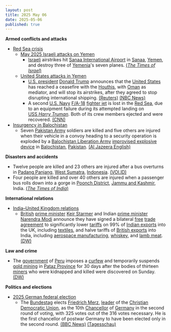 ```yaml
---
layout: post
title: 2025 May 06
date: 2025-05-06
published: true
---
```



**Armed conflicts and attacks**

* [Red Sea crisis](https://en.wikipedia.org/wiki/Red_Sea_crisis "Red Sea crisis")
  + [May 2025 Israeli attacks on Yemen](https://en.wikipedia.org/wiki/May_2025_Israeli_attacks_on_Yemen "May 2025 Israeli attacks on Yemen")
    - [Israeli](https://en.wikipedia.org/wiki/Israel "Israel") airstrikes hit [Sanaa International Airport](https://en.wikipedia.org/wiki/Sanaa_International_Airport "Sanaa International Airport") in [Sanaa](https://en.wikipedia.org/wiki/Sanaa "Sanaa"), [Yemen](https://en.wikipedia.org/wiki/Yemen "Yemen"), and destroy three of [Yemenia](https://en.wikipedia.org/wiki/Yemenia "Yemenia")'s seven planes. [(*The Times of Israel*)](https://www.timesofisrael.com/liveblog_entry/sanaa-airport-official-says-facility-completely-destroyed-by-israeli-strikes/)
  + [United States attacks in Yemen](https://en.wikipedia.org/wiki/United_States_attacks_in_Yemen_%28March_2025%E2%80%93present%29 "United States attacks in Yemen (March 2025–present)")
    - [U.S. president](https://en.wikipedia.org/wiki/U.S._president "U.S. president") [Donald Trump](https://en.wikipedia.org/wiki/Donald_Trump "Donald Trump") announces that the [United States](https://en.wikipedia.org/wiki/United_States "United States") has reached a ceasefire with the [Houthis](https://en.wikipedia.org/wiki/Houthis "Houthis"), with [Oman](https://en.wikipedia.org/wiki/Oman "Oman") as mediator, and will stop its airstrikes, after they agreed to stop disrupting international shipping. [(Reuters)](https://www.reuters.com/world/trump-says-us-will-stop-bombing-houthis-after-agreement-struck-2025-05-06/) [(NBC News)](https://www.nbcnews.com/world/yemen/oman-says-mediated-ceasefire-us-yemens-houthis-rcna205175)
    - A second [U.S. Navy](https://en.wikipedia.org/wiki/U.S._Navy "U.S. Navy") [F/A-18](https://en.wikipedia.org/wiki/McDonnell_Douglas_F/A-18_Hornet "McDonnell Douglas F/A-18 Hornet") [fighter jet](https://en.wikipedia.org/wiki/Fighter_jet "Fighter jet") is lost in the [Red Sea](https://en.wikipedia.org/wiki/Red_Sea "Red Sea"), due to an equipment failure during its attempted landing on [USS *Harry Truman*](https://en.wikipedia.org/wiki/USS_Harry_S._Truman "USS Harry S. Truman"). Both of its crew members ejected and were recovered. [(CNN)](https://www.cnn.com/2025/05/06/politics/second-us-navy-jet-is-lost-at-sea)
* [Insurgency in Balochistan](https://en.wikipedia.org/wiki/Insurgency_in_Balochistan "Insurgency in Balochistan")
  + Seven [Pakistan Army](https://en.wikipedia.org/wiki/Pakistan_Army "Pakistan Army") soldiers are killed and five others are injured when their vehicle in a convoy heading to a security operation is exploded by a [Balochistan Liberation Army](https://en.wikipedia.org/wiki/Balochistan_Liberation_Army "Balochistan Liberation Army") [improvised explosive device](https://en.wikipedia.org/wiki/Improvised_explosive_device "Improvised explosive device") in [Balochistan](https://en.wikipedia.org/wiki/Balochistan%2C_Pakistan "Balochistan, Pakistan"), [Pakistan](https://en.wikipedia.org/wiki/Pakistan "Pakistan"). [(Al Jazeera English)](https://www.aljazeera.com/news/2025/5/6/pakistan-blames-india-after-seven-soldiers-killed-in-balochistan-blast)

**Disasters and accidents**

* Twelve people are killed and 23 others are injured after a bus overturns in [Padang Panjang](https://en.wikipedia.org/wiki/Padang_Panjang "Padang Panjang"), [West Sumatra](https://en.wikipedia.org/wiki/West_Sumatra "West Sumatra"), [Indonesia](https://en.wikipedia.org/wiki/Indonesia "Indonesia"). [(VOI.ID)](https://voi.id/en/news/480414)
* Four people are killed and over 40 others are injured when a passenger bus rolls down into a gorge in [Poonch District](https://en.wikipedia.org/wiki/Poonch_District%2C_India "Poonch District, India"), [Jammu and Kashmir](https://en.wikipedia.org/wiki/Jammu_and_Kashmir_%28union_territory%29 "Jammu and Kashmir (union territory)"), India. [(*The Times of India*)](https://timesofindia.indiatimes.com/india/four-dead-as-bus-falls-into-poonch-gorge/articleshow/120942188.cms)

**International relations**

* [India–United Kingdom relations](https://en.wikipedia.org/wiki/India%E2%80%93United_Kingdom_relations "India–United Kingdom relations")
  + [British](https://en.wikipedia.org/wiki/United_Kingdom "United Kingdom") [prime minister](https://en.wikipedia.org/wiki/Prime_Minister_of_the_UK "Prime Minister of the UK") [Keir Starmer](https://en.wikipedia.org/wiki/Keir_Starmer "Keir Starmer") and Indian [prime minister](https://en.wikipedia.org/wiki/Prime_Minister_of_India "Prime Minister of India") [Narendra Modi](https://en.wikipedia.org/wiki/Narendra_Modi "Narendra Modi") announce they have signed a bilateral [free](https://en.wikipedia.org/wiki/Free_trade_agreement "Free trade agreement") [trade agreement](https://en.wikipedia.org/wiki/Trade_agreement "Trade agreement") to significantly lower [tariffs](https://en.wikipedia.org/wiki/Tariff "Tariff") on 99% of [Indian exports](https://en.wikipedia.org/wiki/Foreign_trade_of_India "Foreign trade of India") into the UK, including [textiles](https://en.wikipedia.org/wiki/Textile_industry "Textile industry"), and halve tariffs of [British exports](https://en.wikipedia.org/wiki/Foreign_trade_of_the_United_Kingdom "Foreign trade of the United Kingdom") into India, including [aerospace manufacturing](https://en.wikipedia.org/wiki/Aerospace_manufacturer "Aerospace manufacturer"), [whiskey](https://en.wikipedia.org/wiki/Whiskey "Whiskey"), and [lamb meat](https://en.wikipedia.org/wiki/Lamb_meat "Lamb meat"). [(DW)](https://www.dw.com/en/uk-india-cut-tariffs-on-whisky-textile-in-landmark-deal/a-72454355)

**Law and crime**

* The [government](https://en.wikipedia.org/wiki/Government_of_Peru "Government of Peru") of [Peru](https://en.wikipedia.org/wiki/Peru "Peru") imposes a [curfew](https://en.wikipedia.org/wiki/Curfew "Curfew") and temporarily suspends [gold mining](https://en.wikipedia.org/wiki/Gold_mining "Gold mining") in [Pataz Province](https://en.wikipedia.org/wiki/Pataz_Province "Pataz Province") for 30 days after the bodies of thirteen [miners](https://en.wikipedia.org/wiki/Miner "Miner") who were kidnapped and killed were discovered on Sunday. [(DW)](https://www.dw.com/en/peru-suspends-gold-mining-in-north-after-massacre/a-72443414)

**Politics and elections**

* [2025 German federal election](https://en.wikipedia.org/wiki/2025_German_federal_election "2025 German federal election")
  + The [Bundestag](https://en.wikipedia.org/wiki/Bundestag "Bundestag") elects [Friedrich Merz](https://en.wikipedia.org/wiki/Friedrich_Merz "Friedrich Merz"), [leader](https://en.wikipedia.org/wiki/Leader_of_the_Christian_Democratic_Union "Leader of the Christian Democratic Union") of the [Christian Democratic Union](https://en.wikipedia.org/wiki/Christian_Democratic_Union_of_Germany "Christian Democratic Union of Germany"), as the 10th [Chancellor](https://en.wikipedia.org/wiki/Chancellor_of_Germany "Chancellor of Germany") of [Germany](https://en.wikipedia.org/wiki/Germany "Germany") in the second round of voting, with 325 votes out of the 316 votes necessary. He is the first chancellor of postwar Germany to have been elected only in the second round. [(BBC News)](https://www.bbc.com/news/articles/cvgp22zlrgko) [(Tagesschau)](https://www.tagesschau.de/kommentar/kanzlerwahl-merz-union-spd-100.html)

